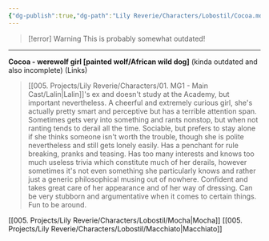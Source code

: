 ```yaml
---
{"dg-publish":true,"dg-path":"Lily Reverie/Characters/Lobostil/Cocoa.md","permalink":"/lily-reverie/characters/lobostil/cocoa/","created":"2024-01-20T03:39:09.046-03:00","updated":"2024-01-20T04:48:02.633-03:00"}
---
```


>[!error] Warning
>This is probably somewhat outdated!

---

**Cocoa - werewolf girl [painted wolf/African wild dog]** (kinda outdated and also incomplete)
(Links)

> [[005. Projects/Lily Reverie/Characters/01. MG1 - Main Cast/Lalin\|Lalin]]'s ex and doesn't study at the Academy, but important nevertheless. A cheerful and extremely curious girl, she's actually pretty smart and perceptive but has a terrible attention span. Sometimes gets very into something and rants nonstop, but when not ranting tends to derail all the time. Sociable, but prefers to stay alone if she thinks someone isn't worth the trouble, though she is polite nevertheless and still gets lonely easily. Has a penchant for rule breaking, pranks and teasing. Has too many interests and knows too much useless trivia which constitute much of her derails, however sometimes it's not even something she particularly knows and rather just a generic philosophical musing out of nowhere. Confident and takes great care of her appearance and of her way of dressing. Can be very stubborn and argumentative when it comes to certain things. Fun to be around.

[[005. Projects/Lily Reverie/Characters/Lobostil/Mocha\|Mocha]]
[[005. Projects/Lily Reverie/Characters/Lobostil/Macchiato\|Macchiato]]